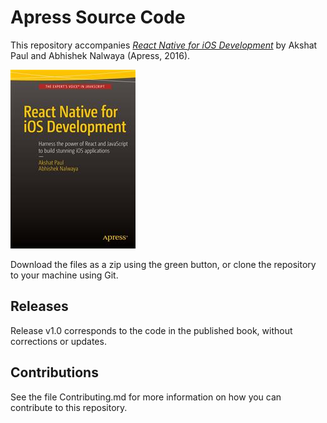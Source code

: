 # Apress Source Code

This repository accompanies [*React Native for iOS Development*](http://www.apress.com/9781484213964) by Akshat Paul and Abhishek Nalwaya (Apress, 2016).

![Cover image](9781484213964.jpg)

Download the files as a zip using the green button, or clone the repository to your machine using Git.

## Releases

Release v1.0 corresponds to the code in the published book, without corrections or updates.

## Contributions

See the file Contributing.md for more information on how you can contribute to this repository.
